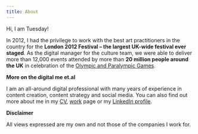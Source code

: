 ```yaml
---
title: About
---
```


Hi, I am Tuesday!

In 2012, I had the privilege to work with the best art practitioners in the country for the **London 2012 Festival – the largest UK-wide festival ever staged**. As the digital manager for the culture team, we were able to deliver more than 12,000 events attended by more than **20 million people around the UK** in celebration of the [Olympic and Paralympic Games](http://www.london2012.com).

**More on the digital me et.al**

I am an all-around digital professional with many years of experience in content creation, content strategy and social media. You can also find out more about me in my [CV](/cv), [work](/work) page or my [LinkedIn profile](http://linkedin.com/in/tuesdaygutz).

**Disclaimer**

All views expressed are my own and not those of the companies I work for.
